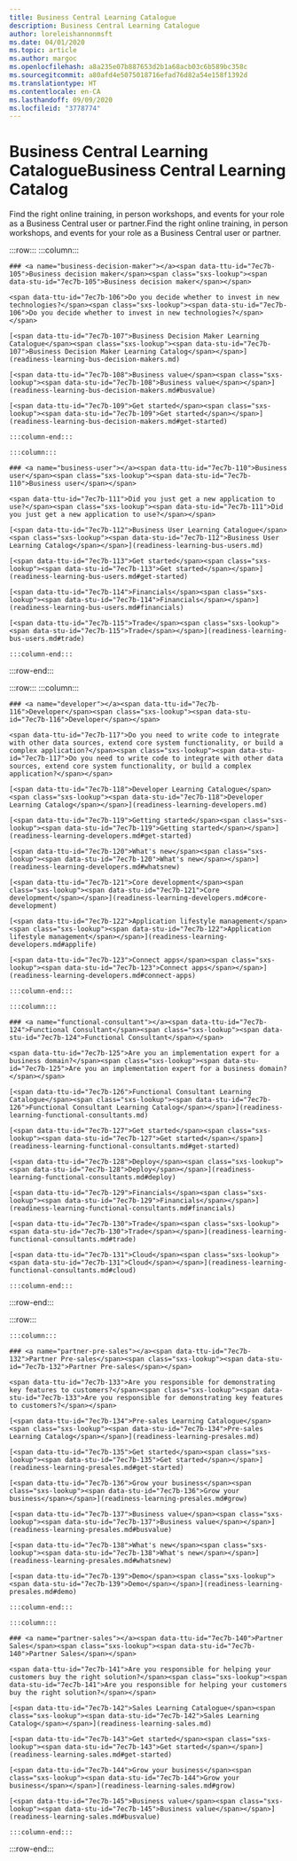 ```yaml
---
title: Business Central Learning Catalogue
description: Business Central Learning Catalogue
author: loreleishannonmsft
ms.date: 04/01/2020
ms.topic: article
ms.author: margoc
ms.openlocfilehash: a8a235e07b887653d2b1a68acb03c6b589bc358c
ms.sourcegitcommit: a80afd4e5075018716efad76d82a54e158f1392d
ms.translationtype: HT
ms.contentlocale: en-CA
ms.lasthandoff: 09/09/2020
ms.locfileid: "3778774"
---
```

# <a name="business-central-learning-catalog"></a><span data-ttu-id="7ec7b-103">Business Central Learning Catalogue</span><span class="sxs-lookup"><span data-stu-id="7ec7b-103">Business Central Learning Catalog</span></span>
<span data-ttu-id="7ec7b-104">Find the right online training, in person workshops, and events for your role as a Business Central user or partner.</span><span class="sxs-lookup"><span data-stu-id="7ec7b-104">Find the right online training, in person workshops, and events for your role as a Business Central user or partner.</span></span>

:::row:::
    :::column:::

    ### <a name="business-decision-maker"></a><span data-ttu-id="7ec7b-105">Business decision maker</span><span class="sxs-lookup"><span data-stu-id="7ec7b-105">Business decision maker</span></span>

    <span data-ttu-id="7ec7b-106">Do you decide whether to invest in new technologies?</span><span class="sxs-lookup"><span data-stu-id="7ec7b-106">Do you decide whether to invest in new technologies?</span></span> 

    [<span data-ttu-id="7ec7b-107">Business Decision Maker Learning Catalogue</span><span class="sxs-lookup"><span data-stu-id="7ec7b-107">Business Decision Maker Learning Catalog</span></span>](readiness-learning-bus-decision-makers.md)

    [<span data-ttu-id="7ec7b-108">Business value</span><span class="sxs-lookup"><span data-stu-id="7ec7b-108">Business value</span></span>](readiness-learning-bus-decision-makers.md#busvalue)

    [<span data-ttu-id="7ec7b-109">Get started</span><span class="sxs-lookup"><span data-stu-id="7ec7b-109">Get started</span></span>](readiness-learning-bus-decision-makers.md#get-started)

    :::column-end:::

    :::column:::

    ### <a name="business-user"></a><span data-ttu-id="7ec7b-110">Business user</span><span class="sxs-lookup"><span data-stu-id="7ec7b-110">Business user</span></span>

    <span data-ttu-id="7ec7b-111">Did you just get a new application to use?</span><span class="sxs-lookup"><span data-stu-id="7ec7b-111">Did you just get a new application to use?</span></span> 

    [<span data-ttu-id="7ec7b-112">Business User Learning Catalogue</span><span class="sxs-lookup"><span data-stu-id="7ec7b-112">Business User Learning Catalog</span></span>](readiness-learning-bus-users.md)

    [<span data-ttu-id="7ec7b-113">Get started</span><span class="sxs-lookup"><span data-stu-id="7ec7b-113">Get started</span></span>](readiness-learning-bus-users.md#get-started)

    [<span data-ttu-id="7ec7b-114">Financials</span><span class="sxs-lookup"><span data-stu-id="7ec7b-114">Financials</span></span>](readiness-learning-bus-users.md#financials)

    [<span data-ttu-id="7ec7b-115">Trade</span><span class="sxs-lookup"><span data-stu-id="7ec7b-115">Trade</span></span>](readiness-learning-bus-users.md#trade)

    :::column-end:::

:::row-end:::

:::row:::
    :::column:::

    ### <a name="developer"></a><span data-ttu-id="7ec7b-116">Developer</span><span class="sxs-lookup"><span data-stu-id="7ec7b-116">Developer</span></span>

    <span data-ttu-id="7ec7b-117">Do you need to write code to integrate with other data sources, extend core system functionality, or build a complex application?</span><span class="sxs-lookup"><span data-stu-id="7ec7b-117">Do you need to write code to integrate with other data sources, extend core system functionality, or build a complex application?</span></span>

    [<span data-ttu-id="7ec7b-118">Developer Learning Catalogue</span><span class="sxs-lookup"><span data-stu-id="7ec7b-118">Developer Learning Catalog</span></span>](readiness-learning-developers.md)

    [<span data-ttu-id="7ec7b-119">Getting started</span><span class="sxs-lookup"><span data-stu-id="7ec7b-119">Getting started</span></span>](readiness-learning-developers.md#get-started)

    [<span data-ttu-id="7ec7b-120">What's new</span><span class="sxs-lookup"><span data-stu-id="7ec7b-120">What's new</span></span>](readiness-learning-developers.md#whatsnew)

    [<span data-ttu-id="7ec7b-121">Core development</span><span class="sxs-lookup"><span data-stu-id="7ec7b-121">Core development</span></span>](readiness-learning-developers.md#core-development)

    [<span data-ttu-id="7ec7b-122">Application lifestyle management</span><span class="sxs-lookup"><span data-stu-id="7ec7b-122">Application lifestyle management</span></span>](readiness-learning-developers.md#applife)

    [<span data-ttu-id="7ec7b-123">Connect apps</span><span class="sxs-lookup"><span data-stu-id="7ec7b-123">Connect apps</span></span>](readiness-learning-developers.md#connect-apps)

    :::column-end:::

    :::column:::

    ### <a name="functional-consultant"></a><span data-ttu-id="7ec7b-124">Functional Consultant</span><span class="sxs-lookup"><span data-stu-id="7ec7b-124">Functional Consultant</span></span>
    
    <span data-ttu-id="7ec7b-125">Are you an implementation expert for a business domain?</span><span class="sxs-lookup"><span data-stu-id="7ec7b-125">Are you an implementation expert for a business domain?</span></span> 

    [<span data-ttu-id="7ec7b-126">Functional Consultant Learning Catalogue</span><span class="sxs-lookup"><span data-stu-id="7ec7b-126">Functional Consultant Learning Catalog</span></span>](readiness-learning-functional-consultants.md)

    [<span data-ttu-id="7ec7b-127">Get started</span><span class="sxs-lookup"><span data-stu-id="7ec7b-127">Get started</span></span>](readiness-learning-functional-consultants.md#get-started)

    [<span data-ttu-id="7ec7b-128">Deploy</span><span class="sxs-lookup"><span data-stu-id="7ec7b-128">Deploy</span></span>](readiness-learning-functional-consultants.md#deploy)

    [<span data-ttu-id="7ec7b-129">Financials</span><span class="sxs-lookup"><span data-stu-id="7ec7b-129">Financials</span></span>](readiness-learning-functional-consultants.md#financials)

    [<span data-ttu-id="7ec7b-130">Trade</span><span class="sxs-lookup"><span data-stu-id="7ec7b-130">Trade</span></span>](readiness-learning-functional-consultants.md#trade)

    [<span data-ttu-id="7ec7b-131">Cloud</span><span class="sxs-lookup"><span data-stu-id="7ec7b-131">Cloud</span></span>](readiness-learning-functional-consultants.md#cloud)

    :::column-end:::

:::row-end:::

:::row:::

    :::column:::

    ### <a name="partner-pre-sales"></a><span data-ttu-id="7ec7b-132">Partner Pre-sales</span><span class="sxs-lookup"><span data-stu-id="7ec7b-132">Partner Pre-sales</span></span>

    <span data-ttu-id="7ec7b-133">Are you responsible for demonstrating key features to customers?</span><span class="sxs-lookup"><span data-stu-id="7ec7b-133">Are you responsible for demonstrating key features to customers?</span></span> 

    [<span data-ttu-id="7ec7b-134">Pre-sales Learning Catalogue</span><span class="sxs-lookup"><span data-stu-id="7ec7b-134">Pre-sales Learning Catalog</span></span>](readiness-learning-presales.md)

    [<span data-ttu-id="7ec7b-135">Get started</span><span class="sxs-lookup"><span data-stu-id="7ec7b-135">Get started</span></span>](readiness-learning-presales.md#get-started)

    [<span data-ttu-id="7ec7b-136">Grow your business</span><span class="sxs-lookup"><span data-stu-id="7ec7b-136">Grow your business</span></span>](readiness-learning-presales.md#grow)

    [<span data-ttu-id="7ec7b-137">Business value</span><span class="sxs-lookup"><span data-stu-id="7ec7b-137">Business value</span></span>](readiness-learning-presales.md#busvalue)

    [<span data-ttu-id="7ec7b-138">What's new</span><span class="sxs-lookup"><span data-stu-id="7ec7b-138">What's new</span></span>](readiness-learning-presales.md#whatsnew)

    [<span data-ttu-id="7ec7b-139">Demo</span><span class="sxs-lookup"><span data-stu-id="7ec7b-139">Demo</span></span>](readiness-learning-presales.md#demo)

    :::column-end:::

    :::column:::

    ### <a name="partner-sales"></a><span data-ttu-id="7ec7b-140">Partner Sales</span><span class="sxs-lookup"><span data-stu-id="7ec7b-140">Partner Sales</span></span>

    <span data-ttu-id="7ec7b-141">Are you responsible for helping your customers buy the right solution?</span><span class="sxs-lookup"><span data-stu-id="7ec7b-141">Are you responsible for helping your customers buy the right solution?</span></span> 

    [<span data-ttu-id="7ec7b-142">Sales Learning Catalogue</span><span class="sxs-lookup"><span data-stu-id="7ec7b-142">Sales Learning Catalog</span></span>](readiness-learning-sales.md)

    [<span data-ttu-id="7ec7b-143">Get started</span><span class="sxs-lookup"><span data-stu-id="7ec7b-143">Get started</span></span>](readiness-learning-sales.md#get-started)

    [<span data-ttu-id="7ec7b-144">Grow your business</span><span class="sxs-lookup"><span data-stu-id="7ec7b-144">Grow your business</span></span>](readiness-learning-sales.md#grow)

    [<span data-ttu-id="7ec7b-145">Business value</span><span class="sxs-lookup"><span data-stu-id="7ec7b-145">Business value</span></span>](readiness-learning-sales.md#busvalue)

    :::column-end:::

:::row-end:::
